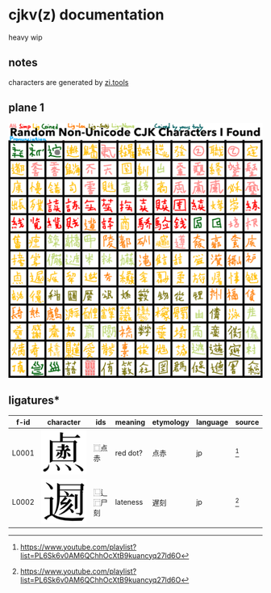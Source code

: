 # cjkv(z) documentation

heavy wip

## notes

characters are generated by [zi.tools](https://zi.tools/?secondary=ids)

## plane 1
![](plane1.png)

## ligatures\*

| f-id  | character    | ids      | meaning  | etymology | language | source |
| ----- | ------------- | -------- | -------- | --------- | -------- | ------ |
| L0001 | ![](L001.svg) | ⿴点赤    | red dot? | 点赤       | jp       | [^1]   |
| L0002 | ![](L002.svg) | ⿺辶⿸尸刻 | lateness | 遅刻       | jp       | [^1]   |

[^1]: <https://www.youtube.com/playlist?list=PL6Sk6v0AM6QChhOcXtB9kuancyq27ld6O>
